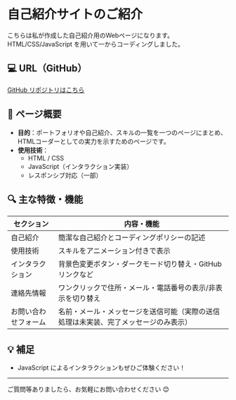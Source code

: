 # 自己紹介サイトのご紹介

こちらは私が作成した自己紹介用のWebページになります。HTML/CSS/JavaScript を用いて一からコーディングしました。

## 💻 URL（GitHub）
[GitHub リポジトリはこちら](https://github.com/SXW-Coder/my-profile)

## 📝 ページ概要

- **目的**：ポートフォリオや自己紹介、スキルの一覧を一つのページにまとめ、HTMLコーダーとしての実力を示すためのページです。
- **使用技術**：
  - HTML / CSS
  - JavaScript（インタラクション実装）
  - レスポンシブ対応（一部）

## 🔍 主な特徴・機能

| セクション           | 内容・機能                                                                 |
|--------------------|---------------------------------------------------------------------------|
| 自己紹介             | 簡潔な自己紹介とコーディングポリシーの記述                                         |
| 使用技術             | スキルをアニメーション付きで表示                                                 |
| インタラクション     | 背景色変更ボタン・ダークモード切り替え・GitHubリンクなど                         |
| 連絡先情報           | ワンクリックで住所・メール・電話番号の表示/非表示を切り替え                         |
| お問い合わせフォーム | 名前・メール・メッセージを送信可能（実際の送信処理は未実装、完了メッセージのみ表示）   |

## 💡 補足

- JavaScript によるインタラクションもぜひご体験ください！

---

ご質問等ありましたら、お気軽にお問い合わせください 😊
